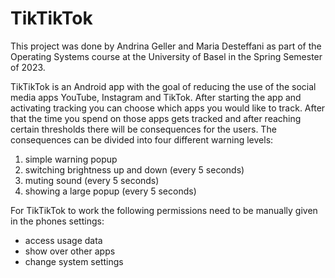 # TikTikTok
This project was done by Andrina Geller and Maria Desteffani as part of the Operating Systems course at the University of Basel in the Spring Semester of 2023. 

TikTikTok is an Android app with the goal of reducing the use of the social media apps YouTube, Instagram and TikTok. 
After starting the app and activating tracking you can choose which apps you would like to track. After that the time you spend on those apps gets tracked and after reaching certain thresholds there will be consequences for the users.
The consequences can be divided into four different warning levels: 
1. simple warning popup
2. switching brightness up and down (every 5 seconds)
3. muting sound (every 5 seconds)
4. showing a large popup (every 5 seconds)

For TikTikTok to work the following permissions need to be manually given in the phones settings:
- access usage data 
- show over other apps
- change system settings